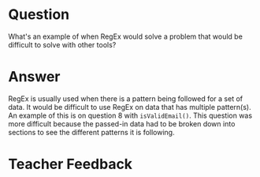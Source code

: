 # Question
What's an example of when RegEx would solve a problem that would be difficult to solve with other tools?

# Answer
RegEx is usually used when there is a pattern being followed for a set of data. It would be difficult to use RegEx on data that has multiple pattern(s). An example of this is on question 8 with `isValidEmail()`. This question was more difficult because the passed-in data had to be broken down into sections to see the different patterns it is following. 

# Teacher Feedback